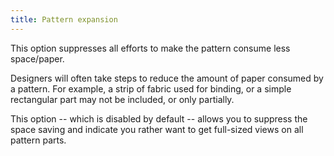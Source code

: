 ```yaml
---
title: Pattern expansion
---
```


This option suppresses all efforts to make the pattern consume less
space/paper.

Designers will often take steps to reduce the amount of paper consumed by a
pattern.  For example, a strip of fabric used for binding, or a simple
rectangular part may not be included, or only partially.

This option -- which is disabled by default -- allows you to suppress the space
saving and indicate you rather want to get full-sized views on all pattern
parts.




